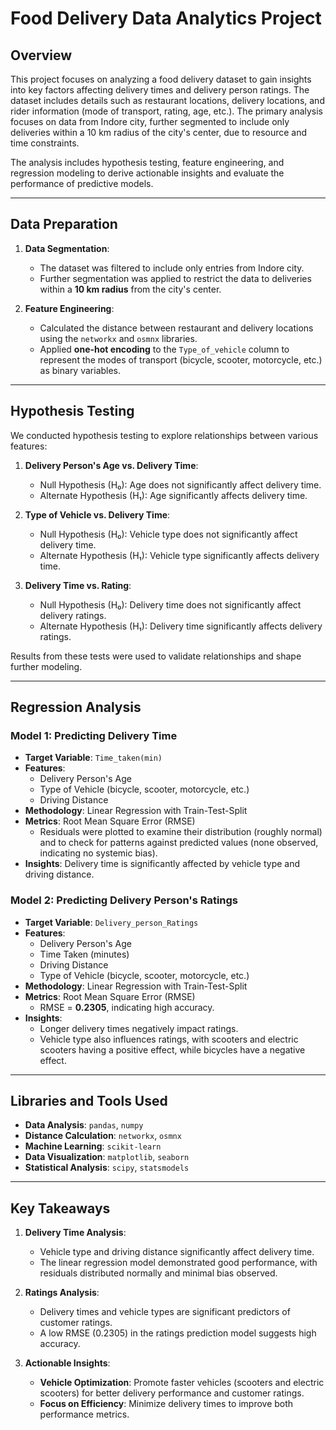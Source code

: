 # Food Delivery Data Analytics Project

## Overview
This project focuses on analyzing a food delivery dataset to gain insights into key factors affecting delivery times and delivery person ratings. The dataset includes details such as restaurant locations, delivery locations, and rider information (mode of transport, rating, age, etc.). The primary analysis focuses on data from Indore city, further segmented to include only deliveries within a 10 km radius of the city's center, due to resource and time constraints.

The analysis includes hypothesis testing, feature engineering, and regression modeling to derive actionable insights and evaluate the performance of predictive models.

---

## Data Preparation
1. **Data Segmentation**:
   - The dataset was filtered to include only entries from Indore city.
   - Further segmentation was applied to restrict the data to deliveries within a **10 km radius** from the city's center.

2. **Feature Engineering**:
   - Calculated the distance between restaurant and delivery locations using the `networkx` and `osmnx` libraries.
   - Applied **one-hot encoding** to the `Type_of_vehicle` column to represent the modes of transport (bicycle, scooter, motorcycle, etc.) as binary variables.

---

## Hypothesis Testing
We conducted hypothesis testing to explore relationships between various features:

1. **Delivery Person's Age vs. Delivery Time**:
   - Null Hypothesis (H₀): Age does not significantly affect delivery time.
   - Alternate Hypothesis (H₁): Age significantly affects delivery time.

2. **Type of Vehicle vs. Delivery Time**:
   - Null Hypothesis (H₀): Vehicle type does not significantly affect delivery time.
   - Alternate Hypothesis (H₁): Vehicle type significantly affects delivery time.

3. **Delivery Time vs. Rating**:
   - Null Hypothesis (H₀): Delivery time does not significantly affect delivery ratings.
   - Alternate Hypothesis (H₁): Delivery time significantly affects delivery ratings.

Results from these tests were used to validate relationships and shape further modeling.

---

## Regression Analysis

### Model 1: Predicting Delivery Time
- **Target Variable**: `Time_taken(min)`
- **Features**:
  - Delivery Person's Age
  - Type of Vehicle (bicycle, scooter, motorcycle, etc.)
  - Driving Distance
- **Methodology**: Linear Regression with Train-Test-Split
- **Metrics**: Root Mean Square Error (RMSE)
  - Residuals were plotted to examine their distribution (roughly normal) and to check for patterns against predicted values (none observed, indicating no systemic bias).
- **Insights**: Delivery time is significantly affected by vehicle type and driving distance.

### Model 2: Predicting Delivery Person's Ratings
- **Target Variable**: `Delivery_person_Ratings`
- **Features**:
  - Delivery Person's Age
  - Time Taken (minutes)
  - Driving Distance
  - Type of Vehicle (bicycle, scooter, motorcycle, etc.)
- **Methodology**: Linear Regression with Train-Test-Split
- **Metrics**: Root Mean Square Error (RMSE)
  - RMSE = **0.2305**, indicating high accuracy.
- **Insights**:
  - Longer delivery times negatively impact ratings.
  - Vehicle type also influences ratings, with scooters and electric scooters having a positive effect, while bicycles have a negative effect.

---

## Libraries and Tools Used
- **Data Analysis**: `pandas`, `numpy`
- **Distance Calculation**: `networkx`, `osmnx`
- **Machine Learning**: `scikit-learn`
- **Data Visualization**: `matplotlib`, `seaborn`
- **Statistical Analysis**: `scipy`, `statsmodels`

---

## Key Takeaways
1. **Delivery Time Analysis**:
   - Vehicle type and driving distance significantly affect delivery time.
   - The linear regression model demonstrated good performance, with residuals distributed normally and minimal bias observed.

2. **Ratings Analysis**:
   - Delivery times and vehicle types are significant predictors of customer ratings.
   - A low RMSE (0.2305) in the ratings prediction model suggests high accuracy.

3. **Actionable Insights**:
   - **Vehicle Optimization**: Promote faster vehicles (scooters and electric scooters) for better delivery performance and customer ratings.
   - **Focus on Efficiency**: Minimize delivery times to improve both performance metrics.
